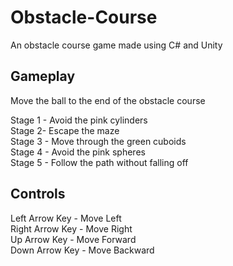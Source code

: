 # Obstacle-Course
An obstacle course game made using C# and Unity

## Gameplay
Move the ball to the end of the obstacle course<br/>

Stage 1 - Avoid the pink cylinders<br/>
Stage 2- Escape the maze<br/>
Stage 3 - Move through the green cuboids<br/>
Stage 4 - Avoid the pink spheres<br/>
Stage 5 - Follow the path without falling off

## Controls
Left Arrow Key - Move Left<br/>
Right Arrow Key - Move Right<br/>
Up Arrow Key - Move Forward<br/>
Down Arrow Key - Move Backward<br/>
